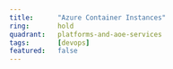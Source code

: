 ```yaml
---
title:      "Azure Container Instances"
ring:       hold
quadrant:   platforms-and-aoe-services
tags:       [devops]
featured:   false
---
```

